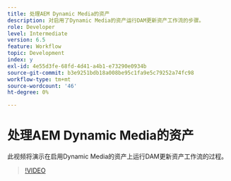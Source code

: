 ```yaml
---
title: 处理AEM Dynamic Media的资产
description: 对启用了Dynamic Media的资产运行DAM更新资产工作流的步骤。
role: Developer
level: Intermediate
version: 6.5
feature: Workflow
topic: Development
index: y
exl-id: 4e55d3fe-68fd-4d41-a4b1-e73290e0934b
source-git-commit: b3e9251bdb18a008be95c1fa9e5c79252a74fc98
workflow-type: tm+mt
source-wordcount: '46'
ht-degree: 0%

---
```


# 处理AEM Dynamic Media的资产

此视频将演示在启用Dynamic Media的资产上运行DAM更新资产工作流的过程。

>[!VIDEO](https://video.tv.adobe.com/v/335456?quality=12&learn=on)
